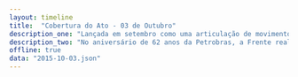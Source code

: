 ```yaml
---
layout: timeline
title:  "Cobertura do Ato - 03 de Outubro"
description_one: "Lançada em setembro como uma articulação de movimentos populares, intelectuais, organizações de juventude e entidades sindicais, a Frente Brasil Popular (FBP) tem como pilares a defesa da democracia e a crítica do ajuste fiscal, através da construção de uma alternativa dos trabalhadores e trabalhadoras para a superação da crise."
description_two: "No aniversário de 62 anos da Petrobras, a Frente realiza sua primeira mobilização de rua. Em defesa da estatal, a FBP critica especialmente o Projeto de Lei 131/2015, de autoria do senador José Serra (PSDB-SP) e que propõe a retirada da empresa enquanto operadora única do Pré-Sal."
offline: true
data: "2015-10-03.json"
---
```

